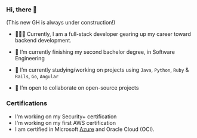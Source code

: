### Hi, there 👋
(This new GH is always under construction!)

- 👩🏻‍💻 Currently, I am a full-stack developer gearing up my career toward backend development.
- 🌱 I’m currently finishing my second bachelor degree, in Software Engineering
- 🔭 I’m currently studying/working on projects using `Java`, `Python`, `Ruby` & `Rails`, `Go`, `Angular`


- 👯 I’m open to collaborate on open-source projects


### Certifications

- I'm working on my Security+ certification
- I'm working on my first AWS certification
- I am certified in Microsoft [Azure](https://www.credly.com/earner/earned/badge/e0987bf3-ec41-4717-9113-95261e5af76c) and Oracle Cloud (OCI).



<!--
**SerenaTerra/SerenaTerra** is a ✨ _special_ ✨ repository because its `README.md` (this file) appears on your GitHub profile.

Here are some ideas to get you started:

- 🔭 I’m currently working on ...
- 🌱 I’m currently learning ...
- 👯 I’m looking to collaborate on ...
- 🤔 I’m looking for help with ...
- 💬 Ask me about ...
- 📫 How to reach me: ...
- 😄 Pronouns: ...
- ⚡ Fun fact: ...
-->
